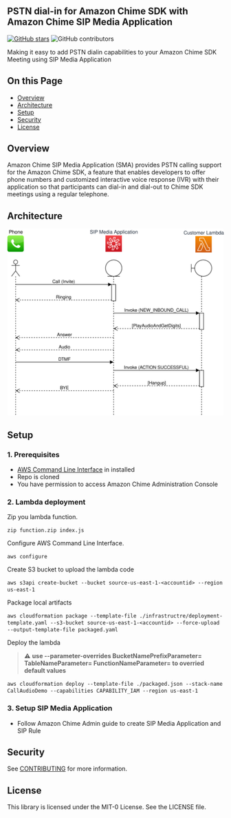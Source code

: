 ## PSTN dial-in for Amazon Chime SDK with Amazon Chime SIP Media Application

[![GitHub stars](https://img.shields.io/github/stars/aws-samples/chime-sipmediaapplication-samples?style=flat-square)](https://github.com/aws-samples/chime-sipmediaapplication-samples/stargazers)
![GitHub contributors](https://img.shields.io/github/contributors/aws-samples/chime-sipmediaapplication-samples?style=flat-square)

Making it easy to add PSTN dialin capabilities to your Amazon Chime SDK Meeting using SIP Media Application

## On this Page
- [Overview](#project-overview)
- [Architecture](#architecture-overview)
- [Setup](#getting-started)
- [Security](#Security)
- [License](#License)

## Overview
Amazon Chime SIP Media Application (SMA) provides PSTN calling support for the Amazon Chime SDK, a feature that enables developers to offer phone numbers and customized interactive voice response (IVR) with their application so that participants can dial-in and dial-out to Chime SDK meetings using a regular telephone. 

## Architecture
![](images/Architecture.svg)

## Setup

### 1. Prerequisites
- [AWS Command Line Interface](https://aws.amazon.com/cli/) in installed
- Repo is cloned
- You have permission to access Amazon Chime Administration Console

### 2. Lambda deployment
Zip you lambda function.
```
zip function.zip index.js
```

Configure AWS Command Line Interface.
```
aws configure
```

Create S3 bucket to upload the lambda code
```
aws s3api create-bucket --bucket source-us-east-1-<accountid> --region us-east-1
```

Package local artifacts
```
aws cloudformation package --template-file ./infrastructre/deployment-template.yaml --s3-bucket source-us-east-1-<accountid> --force-upload --output-template-file packaged.yaml
```

Deploy the lambda
> :warning: **use --parameter-overrides BucketNamePrefixParameter=<string> TableNameParameter=<string> FunctionNameParameter=<string> to overried default values**

```
aws cloudformation deploy --template-file ./packaged.json --stack-name CallAudioDemo --capabilities CAPABILITY_IAM --region us-east-1 
```

### 3. Setup SIP Media Application
- Follow Amazon Chime Admin guide to create SIP Media Application and SIP Rule

## Security

See [CONTRIBUTING](CONTRIBUTING.md#security-issue-notifications) for more information.

## License

This library is licensed under the MIT-0 License. See the LICENSE file.

